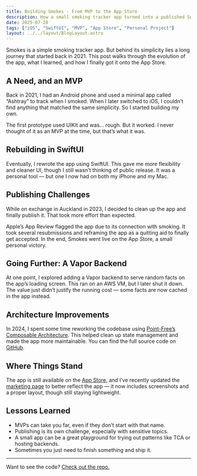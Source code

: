 ```yaml
---
title: Building Smokes - From MVP to the App Store
description: How a small smoking tracker app turned into a published SwiftUI project, and what I learned from it.
date: 2025-07-20
tags: ["iOS", "SwiftUI", "MVP", "App Store", "Personal Project"]
layout: ../../layout/BlogLayout.astro
---
```


Smokes is a simple smoking tracker app. But behind its simplicity lies a long journey that started back in 2021. This post walks through the evolution of the app, what I learned, and how I finally got it onto the App Store.

## A Need, and an MVP

Back in 2021, I had an Android phone and used a minimal app called “Ashtray” to track when I smoked. When I later switched to iOS, I couldn’t find anything that matched the same simplicity. So I started building my own.

The first prototype used UIKit and was... rough. But it worked. I never thought of it as an MVP at the time, but that’s what it was.

## Rebuilding in SwiftUI

Eventually, I rewrote the app using SwiftUI. This gave me more flexibility and cleaner UI, though I still wasn’t thinking of public release. It was a personal tool — but one I now had on both my iPhone and my Mac.

## Publishing Challenges

While on exchange in Auckland in 2023, I decided to clean up the app and finally publish it. That took more effort than expected.

Apple’s App Review flagged the app due to its connection with smoking. It took several resubmissions and reframing the app as a quitting aid to finally get accepted. In the end, Smokes went live on the App Store, a small personal victory.

## Going Further: A Vapor Backend

At one point, I explored adding a Vapor backend to serve random facts on the app’s loading screen. This ran on an AWS VM, but I later shut it down. The value just didn’t justify the running cost — some facts are now cached in the app instead.

## Architecture Improvements

In 2024, I spent some time reworking the codebase using [Point-Free’s Composable Architecture](https://www.pointfree.co). This helped clean up state management and made the app more maintainable. You can find the full source code on [GitHub](https://github.com/leo-lem/Smokes).

## Where Things Stand

The app is still available on the [App Store](https://apps.apple.com/de/app/smokes/id6446227741?l=en-GB), and I’ve recently updated the [marketing page](https://smokes.leolem.dev) to better reflect the app — it now includes screenshots and a proper layout, though still staying lightweight.

## Lessons Learned

- MVPs can take you far, even if they don’t start with that name.
- Publishing is its own challenge, especially with sensitive topics.
- A small app can be a great playground for trying out patterns like TCA or hosting backends.
- Sometimes you just need to finish something and ship it.

---
Want to see the code? [Check out the repo.](https://github.com/leo-lem/Smokes)
